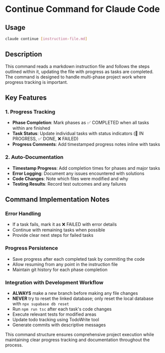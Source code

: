 # Continue Command for Claude Code

## Usage

```bash
claude continue [instruction-file.md]
```

## Description

This command reads a markdown instruction file and follows the steps outlined within it, updating the file with progress as tasks are completed. The command is designed to handle multi-phase project work where progress tracking is important.

## Key Features

### 1. Progress Tracking

- **Phase Completion**: Mark phases as ✅ COMPLETED when all tasks within are finished
- **Task Status**: Update individual tasks with status indicators (🔄 IN PROGRESS, ✅ DONE, ❌ FAILED)
- **Progress Comments**: Add timestamped progress notes inline with tasks

### 2. Auto-Documentation

- **Timestamp Progress**: Add completion times for phases and major tasks
- **Error Logging**: Document any issues encountered with solutions
- **Code Changes**: Note which files were modified and why
- **Testing Results**: Record test outcomes and any failures

## Command Implementation Notes

### Error Handling

- If a task fails, mark it as ❌ FAILED with error details
- Continue with remaining tasks when possible
- Provide clear next steps for failed tasks

### Progress Persistence

- Save progress after each completed task by commiting the code
- Allow resuming from any point in the instruction file
- Maintain git history for each phase completion

### Integration with Development Workflow

- **ALWAYS** make a new branch before making any file changes
- **NEVER** try to reset the linked database; only reset the local database with `npx supabase db reset`
- Run `npm run tsc` after each task's code changes
- Execute relevant tests for modified areas
- Update todo tracking using TodoWrite tool
- Generate commits with descriptive messages

This command structure ensures comprehensive project execution while maintaining clear progress tracking and documentation throughout the process.
